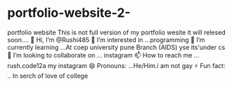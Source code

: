 # portfolio-website-2-
portfolio website 
This is not full version of my portfolio wesite it will relesed soon....
👋 Hi, I’m @Rushi485
👀 I’m interested in ...programming
🌱 I’m currently learning ...At coep university pune Branch (AIDS) yse its'under cs 
💞️ I’m looking to collaborate on ... instagram 
📫 How to reach me ... rush.code12a my instagram 
😄 Pronouns: ...He/Him.i am not gay 
⚡ Fun fact: .. In serch of love of college 
